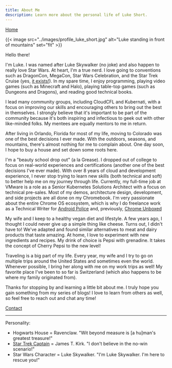 ```yaml
---
title: About Me
description: Learn more about the personal life of Luke Short.
---
```


[Home](/)

{{< image src="../images/profile_luke_short.jpg" alt="Luke standing in front of mountains" set="fit" >}}

Hello there!

I'm Luke. I was named after Luke Skywalker (no joke) and also happen to really love Star Wars. At heart, I'm a true nerd. I love going to conventions such as DragonCon, MegaCon, Star Wars Celebration, and the Star Trek Cruise (yes, [it exists!](https://www.startrekthecruise.com/)). In my spare time, I enjoy programming, playing video games (such as Minecraft and Halo), playing table-top games (such as Dungeons and Dragons), and reading good technical books.

I lead many community groups, including CloudCFL and Kubernati, with a focus on improving our skills and encouraging others to bring out the best in themselves. I strongly believe that it's important to be part of the community because it's both inspiring and infectious to geek out with other like-minded folks. My mentees are equally mentors to me in return.

After living in Orlando, Florida for most of my life, moving to Colorado was one of the best decisions I ever made. With the outdoors, seasons, and mountains, there's almost nothing for me to complain about. One day soon, I hope to buy a house and set down some roots here.

I'm a "beauty school drop out" (a la Grease). I dropped out of college to focus on real-world experiences and certifications (another one of the best decisions I've ever made). With over 8 years of cloud and development experience, I never stop trying to learn new skills (both technical and soft) to better help me on my journey through life. Currently, my full-time job at VMware is a role as a Senior Kubernetes Solutions Architect with a focus on technical pre-sales. Most of my demos, architecture design, development, and side projects are all done on my Chromebook. I'm very passionate about the entire Chrome OS ecosystem, which is why I do freelance work as a Technical Writer for [Android Police](https://www.androidpolice.com/author/luke-short/) and, previously, [Chrome Unboxed](https://chromeunboxed.com/author/luke/)

My wife and I keep to a healthy vegan diet and lifestyle. A few years ago, I thought I could never give up a simple thing like cheese. Turns out, I didn't have to! We've adapted and found similar alternatives to meat and dairy products that taste amazing. At home, I love to experiment with new ingredients and recipes. My drink of choice is Pepsi with grenadine. It takes the concept of Cherry Pepsi to the new level!

Traveling is a big part of my life. Every year, my wife and I try to go on multiple trips around the United States and sometimes even the world. Whenever possible, I bring her along with me on my work trips as well! My favorite place I've been to so far is Switzerland (which also happens to be where my family originated from).

Thanks for stopping by and learning a little bit about me. I truly hope you gain something from my series of blogs! I love to learn from others as well, so feel free to reach out and chat any time!

[Contact](/#contact)

---

Personality:

- Hogwarts House = Ravenclaw. "Wit beyond measure is [a hu]man's greatest treasure!"
- [Star Trek Captain](https://www.startrek.com/news/which-star-trek-captain-are-you) = James T. Kirk. "I don't believe in the no-win scenario!"
- Star Wars Character = Luke Skywalker. "I'm Luke Skywalker. I'm here to rescue you!"
